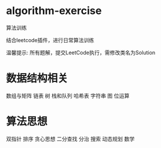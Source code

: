 # algorithm-exercise
算法训练

结合leetcode插件，进行日常算法训练

温馨提示: 所有题解，提交LeetCode执行，需修改类名为Solution

# 数据结构相关
数组与矩阵
链表
树
栈和队列
哈希表
字符串
图
位运算

# 算法思想
双指针
排序
贪心思想
二分查找
分治
搜索
动态规划
数学


